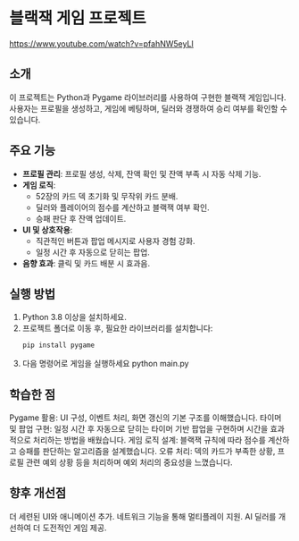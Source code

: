 # 블랙잭 게임 프로젝트

https://www.youtube.com/watch?v=pfahNW5eyLI

## 소개
이 프로젝트는 Python과 Pygame 라이브러리를 사용하여 구현한 블랙잭 게임입니다. 사용자는 프로필을 생성하고, 게임에 베팅하며, 딜러와 경쟁하여 승리 여부를 확인할 수 있습니다. 

## 주요 기능
- **프로필 관리**: 프로필 생성, 삭제, 잔액 확인 및 잔액 부족 시 자동 삭제 기능.
- **게임 로직**:
  - 52장의 카드 덱 초기화 및 무작위 카드 분배.
  - 딜러와 플레이어의 점수를 계산하고 블랙잭 여부 확인.
  - 승패 판단 후 잔액 업데이트.
- **UI 및 상호작용**:
  - 직관적인 버튼과 팝업 메시지로 사용자 경험 강화.
  - 일정 시간 후 자동으로 닫히는 팝업.
- **음향 효과**: 클릭 및 카드 배분 시 효과음.

## 실행 방법
1. Python 3.8 이상을 설치하세요.
2. 프로젝트 폴더로 이동 후, 필요한 라이브러리를 설치합니다:
   ```bash
   pip install pygame
3. 다음 명령어로 게임을 실행하세요
   python main.py

## 학습한 점
Pygame 활용: UI 구성, 이벤트 처리, 화면 갱신의 기본 구조를 이해했습니다.
타이머 및 팝업 구현: 일정 시간 후 자동으로 닫히는 타이머 기반 팝업을 구현하며 시간을 효과적으로 처리하는 방법을 배웠습니다.
게임 로직 설계: 블랙잭 규칙에 따라 점수를 계산하고 승패를 판단하는 알고리즘을 설계했습니다.
오류 처리: 덱의 카드가 부족한 상황, 프로필 관련 예외 상황 등을 처리하며 예외 처리의 중요성을 느꼈습니다.

## 향후 개선점
더 세련된 UI와 애니메이션 추가.
네트워크 기능을 통해 멀티플레이 지원.
AI 딜러를 개선하여 더 도전적인 게임 제공.
